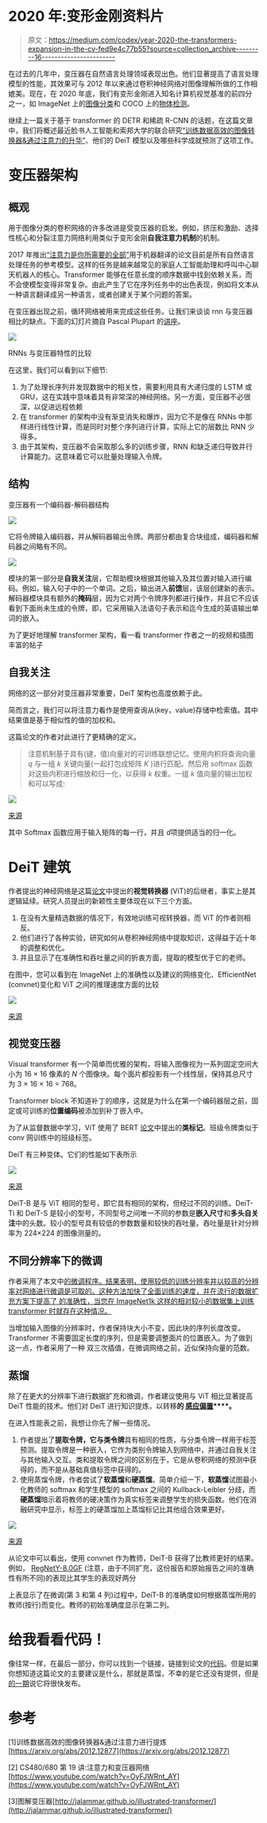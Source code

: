 # 2020 年:变形金刚资料片

> 原文：<https://medium.com/codex/year-2020-the-transformers-expansion-in-the-cv-fed9e4c77b55?source=collection_archive---------16----------------------->

在过去的几年中，变压器在自然语言处理领域表现出色。他们显著提高了语言处理模型的性能，其效果可与 2012 年以来通过卷积神经网络对图像理解所做的工作相媲美。现在，在 2020 年底，我们有变形金刚进入知名计算机视觉基准的前四分之一，如 ImageNet 上的[图像分类](https://paperswithcode.com/sota/image-classification-on-imagenet)和 COCO 上的[物体检测](https://paperswithcode.com/sota/object-detection-on-coco-minival)。

继续上一篇关于基于 transformer 的 DETR 和稀疏 R-CNN 的话题，在这篇文章中，我们将概述最近脸书人工智能和索邦大学的联合研究[“训练数据高效的图像转换器&通过注意力的升华”](https://arxiv.org/abs/2012.12877)、他们的 DeiT 模型以及哪些科学成就预测了这项工作。

# 变压器架构

## 概观

用于图像分类的卷积网络的许多改进是受变压器的启发。例如，挤压和激励、选择性核心和分裂注意力网络利用类似于变形金刚**自我注意力机制**的机制。

2017 年推出[“注意力是你所需要的全部”](https://arxiv.org/abs/1706.03762)用于机器翻译的论文目前是所有自然语言处理任务的参考模型。这样的任务是越来越常见的家庭人工智能助理和呼叫中心聊天机器人的核心。Transformer 能够在任意长度的顺序数据中找到依赖关系，而不会使模型变得非常复杂。由此产生了它在序列任务中的出色表现，例如将文本从一种语言翻译成另一种语言，或者创建关于某个问题的答案。

在变压器出现之前，循环网络被用来完成这些任务。让我们来谈谈 rnn 与变压器相比的缺点。下面的幻灯片摘自 Pascal Plupart 的[讲座](https://www.youtube.com/watch?v=OyFJWRnt_AY&t)。

![](img/35be181af64e35767dced04ed0f01962.png)

RNNs 与变压器特性的比较

在这里，我们可以看到以下细节:

1.  为了处理长序列并发现数据中的相关性，需要利用具有大递归度的 LSTM 或 GRU，这在实践中意味着具有非常深的神经网络。另一方面，变压器不必很深，以促进远程依赖
2.  在 transformer 的架构中没有渐变消失和爆炸，因为它不是像在 RNNs 中那样进行线性计算，而是同时对整个序列进行计算，实际上它的层数比 RNN 少得多。
3.  由于其架构，变压器不会采取那么多的训练步骤，RNN 和缺乏递归导致并行计算能力。这意味着它可以批量处理输入令牌。

## 结构

变压器有一个编码器-解码器结构

![](img/d41ab8dd18deecc4eaceb88f80ba06d1.png)

它将令牌输入编码器，并从解码器输出令牌。两部分都由复合块组成，编码器和解码器之间略有不同。

![](img/86ba74ba2a5573edbd1dd9e3140a5ae6.png)

模块的第一部分是**自我关注**层，它帮助模块根据其他输入及其位置对输入进行编码。例如，输入句子中的一个单词。之后，输出进入**前馈**层，该层创建新的表示。解码器模块具有额外的**掩码**层，因为它对两个令牌序列都进行操作，并且它不应该看到下面尚未生成的令牌，即，它采用输入法语句子表示和迄今生成的英语输出单词的嵌入。

为了更好地理解 transformer 架构，看一看 transformer 作者之一的视频和插图丰富的帖子

## 自我关注

网络的这一部分对变压器非常重要，DeiT 架构也高度依赖于此。

简而言之，我们可以将注意力看作是使用查询从(key，value)存储中检索值。其中结果值是基于<query key="">相似性的值的加权和。</query>

这篇论文的作者对此进行了更精确的定义。

> 注意机制基于具有(键，值)向量对的可训练联想记忆。使用内积将查询向量 *q* 与一组 *k* 关键向量(一起打包成矩阵 *K* )进行匹配。然后用 softmax 函数对这些内积进行缩放和归一化，以获得 *k* 权重。一组 *k* 值向量的输出加权和可以写成:

![](img/52374323db0029dc52878c878ba62f2b.png)

[来源](https://arxiv.org/pdf/2012.12877.pdf)

其中 Softmax 函数应用于输入矩阵的每一行，并且
*d*项提供适当的归一化。

# DeiT 建筑

作者提出的神经网络是这篇[论文](https://arxiv.org/abs/2010.11929)中提出的**视觉转换器** (ViT)的后继者，事实上是其逻辑延续。研究人员提出的新颖性主要体现在以下三个方面。

1.  在没有大量精选数据的情况下，有效地训练可视转换器，而 ViT 的作者则相反。
2.  他们进行了各种实验，研究如何从卷积神经网络中提取知识，这得益于近十年的调整和优化。
3.  并且显示了在准确性和吞吐量之间的折衷方面，提取的模型优于它的老师。

在图中，您可以看到在 ImageNet 上的准确性以及建议的网络变化、EfficientNet (convnet)变化和 ViT 之间的推理速度方面的比较

![](img/570270280a84408010f4ab4502d26c49.png)

[来源](https://ai.facebook.com/blog/data-efficient-image-transformers-a-promising-new-technique-for-image-classification)

## 视觉变压器

Visual transformer 有一个简单而优雅的架构，将输入图像视为一系列固定空间大小为 16 × 16 像素的 *N* 个图像块。每个面片都投影有一个线性层，保持其总尺寸为 3 × 16 × 16 = 768。

Transformer block 不知道补丁的顺序，这就是为什么在第一个编码器层之前，固定或可训练的**位置编码**被添加到补丁嵌入中。

为了从监督数据中学习，ViT 使用了 BERT [论文](https://arxiv.org/abs/1810.04805)中提出的**类标记**。班级令牌类似于 conv 网训练中的班级标签。

DeiT 有三种变体。它们的性能如下表所示

![](img/15272c903d6cbf42711b3bba68f319b1.png)

[来源](https://arxiv.org/pdf/2012.12877.pdf)

DeiT-B 是与 ViT 相同的型号，即它具有相同的架构，但经过不同的训练。DeiT-Ti 和 DeiT-S 是较小的型号，不同型号之间唯一不同的参数是**嵌入尺寸**和**多头自关注**中的头数。较小的型号具有较低的参数数量和较快的吞吐量。吞吐量是针对分辨率为 224×224 的图像测量的。

## 不同分辨率下的微调

作者采用了本文中[的微调程序。结果表明，使用较低的训练分辨率并以较高的分辨率对网络进行微调是可取的。这种方法加快了全面训练的速度，并在流行的数据扩充方案下提高了
的准确性，当您在 ImageNet1k 这样的相对较小的数据集上训练 transformer 时就存在这种情况。](https://arxiv.org/abs/1906.06423)

当增加输入图像的分辨率时，作者保持块大小不变，因此块的序列长度改变。Transformer 不需要固定长度的序列，但是需要调整面片的位置嵌入。为了做到这一点，作者采用了一种
双三次插值，在微调网络之前，近似保持向量的范数。

## 蒸馏

除了在更大的分辨率下进行数据扩充和微调，作者建议使用与 ViT 相比显著提高 DeiT 性能的技术。他们对 DeiT 进行知识提炼，以转移**的 [**感应偏置**](https://arxiv.org/abs/2006.00555)****。**

在进入性能表之前，我想让你先了解一些情况。

1.  作者提出了**提取令牌，**它与**类令牌**具有相同的性质，与分类令牌一样用于标签预测。提取令牌是一种嵌入，它作为类别令牌输入到网络中，并通过自我关注与其他输入交互。类和提取令牌之间的区别在于，它是从卷积网络的预测中获得的，而不是从基础真值标签中获得的。
2.  使用蒸馏令牌，作者尝试了**软蒸馏**和**硬蒸馏**。简单介绍一下，**软蒸馏**试图最小化教师的 softmax 和学生模型的 softmax 之间的 Kullback-Leibler 分歧，而**硬蒸馏**暗示着将教师的硬决策作为真实标签来调整学生的损失函数。他们在消融研究中显示，标签上的硬蒸馏加上蒸馏标记比其他组合效果更好。

![](img/697c04037f4a02f23865a23b23f33b04.png)

[来源](https://arxiv.org/pdf/2012.12877.pdf)

从论文中可以看出，使用 convnet 作为教师，DeiT-B 获得了比教师更好的结果。例如， [RegNetY-8.0GF](https://paperswithcode.com/paper/designing-network-design-spaces) (注意，由于不同扩充，这份报告和原始报告之间的准确性有所不同)的表现比其学生的表现好两分

上表显示了在微调(第 3 和第 4 列)过程中，DeiT-B 的准确度如何根据蒸馏所用的教师(按行)而变化。教师的初始准确度显示在第二列。

# 给我看看代码！

像往常一样，在最后一部分，你可以找到一个链接，链接到论文的[代码](https://github.com/facebookresearch/deit)。但是如果你想知道这篇论文的主要建议是什么，那就是蒸馏，不幸的是它还没有提供，但是[的一期](https://github.com/facebookresearch/deit/issues/4)说它将很快发布。

# 参考

[1]训练数据高效的图像转换器&通过注意力进行提炼[https://arxiv.org/abs/2012.12877](https://arxiv.org/abs/2012.12877)

[2] CS480/680 第 19 讲:注意力和变压器网络[https://www.youtube.com/watch?v=OyFJWRnt_AY](https://www.youtube.com/watch?v=OyFJWRnt_AY)

[3]图解变压器[http://jalammar.github.io/illustrated-transformer/](http://jalammar.github.io/illustrated-transformer/)